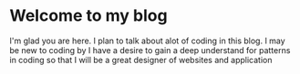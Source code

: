 # Welcome to my blog

I'm glad you are here. I plan to talk about alot of coding in this blog. I may be new to coding by I have a desire to gain a deep understand for patterns in coding so that I will be a great designer of websites and application 
